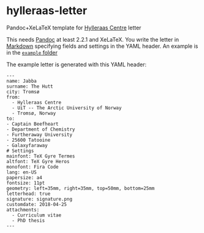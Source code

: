 # hylleraas-letter

Pandoc+XeLaTeX template for [Hylleraas Centre](https://www.mn.uio.no/hylleraas/english/) letter

This needs [Pandoc](https://pandoc.org/) at least 2.2.1 and XeLaTeX. You write
the letter in [Markdown](https://pandoc.org/MANUAL.html#pandocs-markdown)
specifying fields and settings in the YAML header.
An example is in the [`example` folder](example/letter.pdf)

The example letter is generated with this YAML header:

```
---
name: Jabba
surname: The Hutt
city: Tromsø
from:
  - Hylleraas Centre
  - UiT -- The Arctic University of Norway
  - Tromsø, Norway
to:
- Captain Beefheart
- Department of Chemistry
- Furtheraway University
- 25600 Tatooine
- Galaxyfaraway
# Settings
mainfont: TeX Gyre Termes
altfont: TeX Gyre Heros
monofont: Fira Code
lang: en-US
papersize: a4
fontsize: 11pt
geometry: left=35mm, right=35mm, top=50mm, bottom=25mm
letterhead: true
signature: signature.png
customdate: 2018-04-25
attachments:
  - Curriculum vitae
  - PhD thesis
---
```
